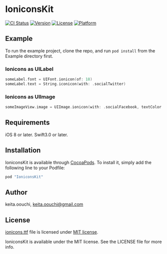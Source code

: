 # IoniconsKit

[![CI Status](http://img.shields.io/travis/keitaoouchi/IoniconsKit.svg?style=flat)](https://travis-ci.org/keita.oouchi/IoniconsKit)
[![Version](https://img.shields.io/cocoapods/v/IoniconsKit.svg?style=flat)](http://cocoapods.org/pods/IoniconsKit)
[![License](https://img.shields.io/cocoapods/l/IoniconsKit.svg?style=flat)](http://cocoapods.org/pods/IoniconsKit)
[![Platform](https://img.shields.io/cocoapods/p/IoniconsKit.svg?style=flat)](http://cocoapods.org/pods/IoniconsKit)

## Example

To run the example project, clone the repo, and run `pod install` from the Example directory first.

### Ionicons as UILabel

```swift
someLabel.font = UIFont.ionicon(of: 18)
someLabel.text = String.iconicon(with: .socialTwitter)
```

### Ionicons as UIImage

```swift
someImageView.image = UIImage.ionicon(with: .socialFacebook, textColor: UIColor.orange, size: CGSize(width: 18, height: 18))
```

## Requirements

iOS 8 or later.
Swift3.0 or later.

## Installation

IoniconsKit is available through [CocoaPods](http://cocoapods.org). To install
it, simply add the following line to your Podfile:

```ruby
pod "IoniconsKit"
```

## Author

keita.oouchi, keita.oouchi@gmail.com

## License

[ionicons.ttf](http://ionicons.com/) file is licensed under [MIT license](https://github.com/driftyco/ionicons/blob/master/LICENSE).

IoniconsKit is available under the MIT license. See the LICENSE file for more info.
